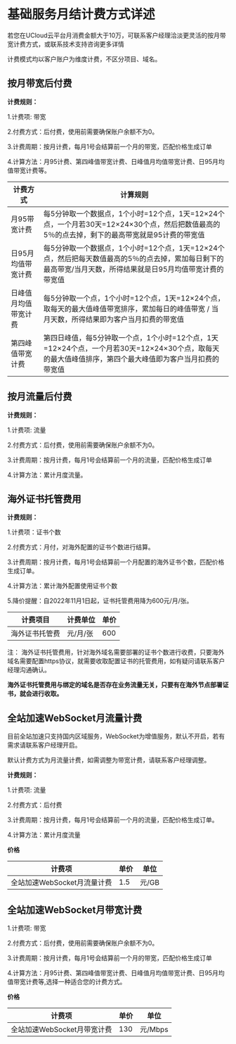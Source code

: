 # 基础服务月结计费方式详述

若您在UCloud云平台月消费金额大于10万，可联系客户经理洽淡更灵活的按月带宽计费方式，或联系技术支持咨询更多详情

计费模式均以客户账户为维度计费，不区分项目、域名。

## 按月带宽后付费

**计费规则：**

1.计费项: 带宽

2.付费方式：后付费，使用前需要确保账户余额不为0。

3.计费周期：按月计费，每月1号会结算前一个月的带宽，匹配价格生成订单

4.计算方法：月95计费、第四峰值带宽计费、日峰值月均值带宽计费、日95月均值带宽计费等。

|计费方式|计算规则|
|------|-----|
|月95带宽计费|每5分钟取一个数据点，1个小时=12个点，1天=12×24个点，一个月若30天=12×24×30个点，然后把数值最高的5％的点去掉，剩下的最高带宽就是95计费的带宽值|
|日95月均值带宽计费|每5分钟取一个数据点，1个小时=12个点，1天=12×24个点，然后把每天数值最高的5％的点去掉，累加每日剩下的最高带宽/当月天数，所得结果就是日95月均值带宽计费的带宽值|
|日峰值月均值带宽计费|每5分钟取一个点，1个小时=12个点，1天=12×24个点，取每天的最大值峰值带宽排序，累加每日的峰值带宽 / 当月天数，所得结果即为客户当月扣费的带宽值|
|第四峰值带宽计费|第四日峰值，每5分钟取一个点，1个小时=12个点，1天=12×24个点，一个月若30天=12×24×30个点，取每天的最大值峰值排序，第四个最大峰值即为客户当月扣费的带宽值|

## 按月流量后付费

**计费规则：**

1.计费项: 流量

2.付费方式：后付费，使用前需要确保账户余额不为0。

3.计费周期：按月计费，每月1号会结算前一个月的流量，匹配价格生成订单

4.计算方法：累计月度流量。


## 海外证书托管费用

**计费规则：**

1.计费项：证书个数

2.付费方式：月付，对海外配置的证书个数进行结算。

3.计费周期：按月计费，每月1号会结算前一个月配置的海外证书个数，匹配价格生成订单。

4.计算方法：累计海外配置使用证书个数

5.降价提醒：自2022年11月1日起，证书托管费用降为600元/月/张。

|  计费项目  |   计费单位  |  单价  |
|------------|-----------|----------|
|海外证书托管费|元/月/张|600|

注：
海外证书托管费用，针对海外域名需要部署的证书个数进行收费，只要海外域名需要配置https协议，就需要收取配置证书的托管费用，如有疑问请联系客户经理沟通确认。

<strong>海外证书托管费用与绑定的域名是否存在业务流量无关，只要有在海外节点部署证书，就会进行收取。</strong>

## 全站加速WebSocket月流量计费

目前全站加速只支持国内区域服务，WebSocket为增值服务，默认不开启，若有需求请联系客户经理开启。

默认计费方式为月流量计费，如需调整为带宽计费，请联系客户经理调整。

**计费规则：**

1.计费项: 流量

2.付费方式：后付费

3.计费周期：按月计费，每月1号会结算前一个月的流量，匹配价格生成订单。

4.计算方法：累计月度流量

**价格**

|计费项|单价|单位|
|-----|-----|-----|
|全站加速WebSocket月流量计费|1.5|元/GB|

## 全站加速WebSocket月带宽计费

1.计费项: 带宽

2.付费方式：后付费，使用前需要确保账户余额不为0。

3.计费周期：按月计费，每月1号会结算前一个月的带宽，匹配价格生成订单

4.计算方法：月95计费、第四峰值带宽计费、日峰值月均值带宽计费、日95月均值带宽计费等,选择一种适合您的计费方式。

**价格**

|计费项|单价|单位|
|-----|-----|-----|
|全站加速WebSocket月带宽计费|130|元/Mbps|
